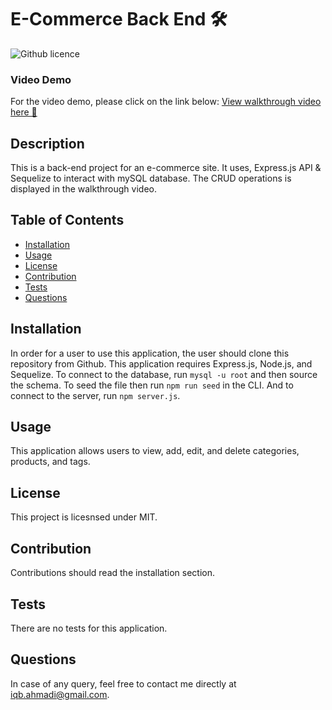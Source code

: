 # E-Commerce Back End 🛠️

![Github licence](https://img.shields.io/badge/license-MIT-blue.svg)

### Video Demo

For the video demo, please click on the link below:
[View walkthrough video here 🎥](https://drive.google.com/file/d/1KJbYZPDY0PzhS9cA_zL_y_VxI-ob3iVn/view)

## Description

This is a back-end project for an e-commerce site. It uses, Express.js API & Sequelize to interact with mySQL database. The CRUD operations is displayed in the walkthrough video.

## Table of Contents

- [Installation](#installation)
- [Usage](#usage)
- [License](#license)
- [Contribution](#contribution)
- [Tests](#tests)
- [Questions](#questions)

## Installation

In order for a user to use this application, the user should clone this repository from Github. This application requires Express.js, Node.js, and Sequelize. To connect to the database, run `mysql -u root` and then source the schema. To seed the file then run `npm run seed` in the CLI. And to connect to the server, run `npm server.js`.

## Usage

This application allows users to view, add, edit, and delete categories, products, and tags.

## License

This project is licesnsed under MIT.

## Contribution

Contributions should read the installation section.

## Tests

There are no tests for this application.

## Questions

In case of any query, feel free to contact me directly at iqb.ahmadi@gmail.com.
